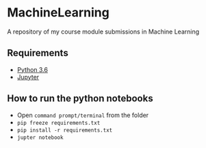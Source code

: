 # MachineLearning
A repository of my course module submissions in Machine Learning

## Requirements

* [Python 3.6](https://www.python.org/downloads/)
* [Jupyter](https://jupyter.org/install)

## How to run the python notebooks

* Open `command prompt/terminal` from the folder
*  `pip freeze requirements.txt`
*  `pip install -r requirements.txt`
*  `jupter notebook`
